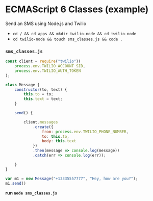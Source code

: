 # ECMAScript 6 Classes (example)

Send an SMS using Node.js and Twilio

* `cd / && cd apps && mkdir twilio-node && cd twilio-node`
* `cd twilio-node && touch sms_classes.js && code .`

### `sms_classes.js`

```js
const client = require("twilio")(
    process.env.TWILIO_ACCOUNT_SID,
    process.env.TWILIO_AUTH_TOKEN
);

class Message {
    constructor(to, text) {
        this.to = to;
        this.text = text;
    }

    send() {

        client.messages
            .create({
                from: process.env.TWILIO_PHONE_NUMBER,
                to: this.to,
                body: this.text
            })
            .then(message => console.log(message))
            .catch(err => console.log(err));

    }
}

var m1 = new Message("+13335557777", "Hey, how are you?");
m1.send()
```

**run `node sms_classes.js`**
